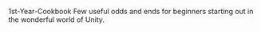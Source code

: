 1st-Year-Cookbook
Few useful odds and ends for beginners starting out in the wonderful world of Unity. 

